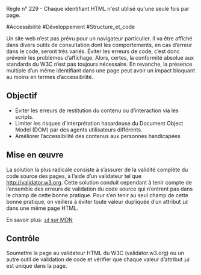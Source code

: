 
Règle n° 229  - Chaque identifiant HTML n'est utilisé qu'une seule fois par page.

#Accessibilité #Développement #Structure_et_code

Un site web n’est pas prévu pour un navigateur particulier. Il va être affiché dans divers outils de consultation dont les comportements, en cas d’erreur dans le code, seront très variés. Éviter les erreurs de code, c’est donc prévenir les problèmes d’affichage. Alors, certes, la conformité absolue aux standards du W3C n’est pas toujours nécessaire. En revanche, la présence multiple d’un même identifiant dans une page peut avoir un impact bloquant au moins en termes d’accessibilité.

Objectif
--------

*   Éviter les erreurs de restitution du contenu ou d’interaction via les scripts.
*   Limiter les risques d’interprétation hasardeuse du Document Object Model (DOM) par des agents utilisateurs différents.
*   Améliorer l’accessibilité des contenus aux personnes handicapées

Mise en œuvre
-------------

La solution la plus radicale consiste à s’assurer de la validité complète du code source des pages, à l’aide d’un validateur tel que http://validator.w3.org. Cette solution conduit cependant à tenir compte de l’ensemble des erreurs de validation du code source qui n’entrent pas dans le champ de cette bonne pratique. Pour s’en tenir au seul champ de cette bonne pratique, on veillera à éviter toute valeur dupliquée d’un attribut `id` dans une même page HTML.

En savoir plus: [`id` sur MDN](https://developer.mozilla.org/fr/docs/Web/HTML/Attributs_universels/id)

Contrôle
--------

Soumettre la page au validateur HTML du W3C (validator.w3.org) ou un autre outil de validation de code et vérifier que chaque valeur d’attribut `id` est unique dans la page.
